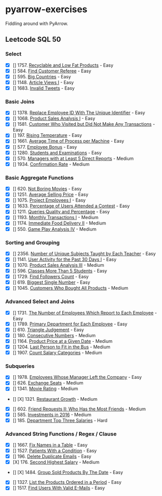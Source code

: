 # pyarrow-exercises

Fiddling around with PyArrow.

## Leetcode SQL 50

### Select

- [X] [] 1757. [Recyclable and Low Fat Products](https://leetcode.com/problems/recyclable-and-low-fat-products) - Easy
- [X] [] 584. [Find Customer Referee](https://leetcode.com/problems/find-customer-referee) - Easy
- [X] [] 595. [Big Countries](https://leetcode.com/problems/big-countries) - Easy
- [X] [] 1148. [Article Views I](https://leetcode.com/problems/article-views-i) - Easy
- [X] [] 1683. [Invalid Tweets](https://leetcode.com/problems/invalid-tweets) - Easy

### Basic Joins

- [X] [] 1378. [Replace Employee ID With The Unique Identifier](https://leetcode.com/problems/replace-employee-id-with-the-unique-identifier) - Easy
- [X] [] 1068. [Product Sales Analysis I](https://leetcode.com/problems/product-sales-analysis-i) - Easy
- [X] [] 1581. [Customer Who Visited but Did Not Make Any Transactions](https://leetcode.com/problems/customer-who-visited-but-did-not-make-any-transactions) - Easy
- [X] [] 197. [Rising Temperature](https://leetcode.com/problems/rising-temperature) - Easy
- [X] [] 1661. [Average Time of Process per Machine](https://leetcode.com/problems/average-time-of-process-per-machine) - Easy
- [X] [] 577. [Employee Bonus](https://leetcode.com/problems/employee-bonus) - Easy
- [X] [] 1280. [Students and Examinations](https://leetcode.com/problems/students-and-examinations) - Easy
- [X] [] 570. [Managers with at Least 5 Direct Reports](https://leetcode.com/problems/managers-with-at-least-5-direct-reports) - Medium
- [X] [] 1934. [Confirmation Rate](https://leetcode.com/problems/confirmation-rate) - Medium

### Basic Aggregate Functions

- [X] [] 620. [Not Boring Movies](https://leetcode.com/problems/not-boring-movies) - Easy
- [X] [] 1251. [Average Selling Price](https://leetcode.com/problems/average-selling-price) - Easy
- [X] [] 1075. [Project Employees I](https://leetcode.com/problems/project-employees-i) - Easy
- [X] [] 1633. [Percentage of Users Attended a Contest](https://leetcode.com/problems/percentage-of-users-attended-a-contest) - Easy
- [X] [] 1211. [Queries Quality and Percentage](https://leetcode.com/problems/queries-quality-and-percentage) - Easy
- [X] [] 1193. [Monthly Transactions I](https://leetcode.com/problems/monthly-transactions-i) - Medium
- [X] [] 1174. [Immediate Food Delivery II](https://leetcode.com/problems/immediate-food-delivery-ii) - Medium
- [X] [] 550. [Game Play Analysis IV](https://leetcode.com/problems/game-play-analysis-iv) - Medium

### Sorting and Grouping

- [X] [] 2356. [Number of Unique Subjects Taught by Each Teacher](https://leetcode.com/problems/number-of-unique-subjects-taught-by-each-teacher) - Easy
- [X] [] 1141. [User Activity for the Past 30 Days I](https://leetcode.com/problems/user-activity-for-the-past-30-days-i) - Easy
- [X] [] 1070. [Product Sales Analysis III](https://leetcode.com/problems/product-sales-analysis-iii) - Medium
- [X] [] 596. [Classes More Than 5 Students](https://leetcode.com/problems/classes-more-than-5-students) - Easy
- [X] [] 1729. [Find Followers Count](https://leetcode.com/problems/find-followers-count) - Easy
- [X] [] 619. [Biggest Single Number](https://leetcode.com/problems/biggest-single-number) - Easy
- [X] [] 1045. [Customers Who Bought All Products](https://leetcode.com/problems/customers-who-bought-all-products) - Medium

### Advanced Select and Joins

- [X] [] 1731. [The Number of Employees Which Report to Each Employee](https://leetcode.com/problems/the-number-of-employees-which-report-to-each-employee) - Easy
- [X] [] 1789. [Primary Department for Each Employee](https://leetcode.com/problems/primary-department-for-each-employee) - Easy
- [X] [] 610. [Triangle Judgement](https://leetcode.com/problems/triangle-judgement) - Easy
- [X] [] 180. [Consecutive Numbers](https://leetcode.com/problems/consecutive-numbers) - Medium
- [X] [] 1164. [Product Price at a Given Date](https://leetcode.com/problems/product-price-at-a-given-date) - Medium
- [X] [] 1204. [Last Person to Fit in the Bus](https://leetcode.com/problems/last-person-to-fit-in-the-bus) - Medium
- [X] [] 1907. [Count Salary Categories](https://leetcode.com/problems/count-salary-categories) - Medium

### Subqueries

- [X] [] 1978. [Employees Whose Manager Left the Company](https://leetcode.com/problems/employees-whose-manager-left-the-company) - Easy
- [X] [] 626. [Exchange Seats](https://leetcode.com/problems/exchange-seats) - Medium
- [X] [] 1341. [Movie Rating](https://leetcode.com/problems/movie-rating) - Medium
- [] [X] 1321. [Restaurant Growth](https://leetcode.com/problems/restaurant-growth) - Medium
- [X] [] 602. [Friend Requests II: Who Has the Most Friends](https://leetcode.com/problems/friend-requests-ii-who-has-the-most-friends) - Medium
- [X] [] 585. [Investments in 2016](https://leetcode.com/problems/investments-in-2016) - Medium
- [X] [] 185. [Department Top Three Salaries](https://leetcode.com/problems/department-top-three-salaries) - Hard

### Advanced String Functions / Regex / Clause

- [X] [] 1667. [Fix Names in a Table](https://leetcode.com/problems/fix-names-in-a-table) - Easy
- [X] [] 1527. [Patients With a Condition](https://leetcode.com/problems/patients-with-a-condition) - Easy
- [X] [] 196. [Delete Duplicate Emails](https://leetcode.com/problems/delete-duplicate-emails) - Easy
- [X] [X] 176. [Second Highest Salary](https://leetcode.com/problems/second-highest-salary) - Medium
- [] [X] 1484. [Group Sold Products By The Date](https://leetcode.com/problems/group-sold-products-by-the-date) - Easy
- [X] [] 1327. [List the Products Ordered in a Period](https://leetcode.com/problems/list-the-products-ordered-in-a-period) - Easy
- [X] [] 1517. [Find Users With Valid E-Mails](https://leetcode.com/problems/find-users-with-valid-e-mails) - Easy
